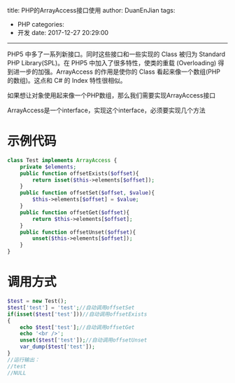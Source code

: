 title: PHP的ArrayAccess接口使用
author: DuanEnJian
tags:
  - PHP
categories:
  - 开发
date: 2017-12-27 20:29:00
---
PHP5 中多了一系列新接口。同时这些接口和一些实现的 Class 被归为 Standard PHP Library(SPL)。在 PHP5 中加入了很多特性，使类的重载 (Overloading) 得到进一步的加强。ArrayAccess 的作用是使你的 Class 看起来像一个数组(PHP 的数组)。这点和 C# 的 Index 特性很相似。
 
如果想让对象使用起来像一个PHP数组，那么我们需要实现ArrayAccess接口

ArrayAccess是一个interface，实现这个interface，必须要实现几个方法
# 示例代码
```php
class Test implements ArrayAccess {
    private $elements;
    public function offsetExists($offset){
        return isset($this->elements[$offset]);
    }
    public function offsetSet($offset, $value){
        $this->elements[$offset] = $value;
    }
    public function offsetGet($offset){
        return $this->elements[$offset];
    }
    public function offsetUnset($offset){
        unset($this->elements[$offset]);
    }
}
```
# 调用方式
```php
$test = new Test();
$test['test'] = 'test';//自动调用offsetSet
if(isset($test['test']))//自动调用offsetExists
{
    echo $test['test'];//自动调用offsetGet
    echo '<br />';
    unset($test['test']);//自动调用offsetUnset
    var_dump($test['test']);
}
//运行输出：
//test
//NULL 
```